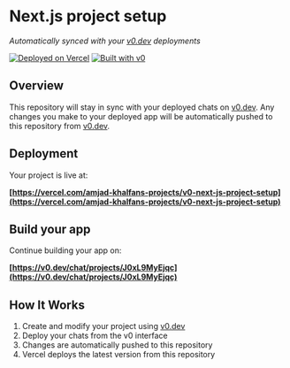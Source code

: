 # Next.js project setup

*Automatically synced with your [v0.dev](https://v0.dev) deployments*

[![Deployed on Vercel](https://img.shields.io/badge/Deployed%20on-Vercel-black?style=for-the-badge&logo=vercel)](https://vercel.com/amjad-khalfans-projects/v0-next-js-project-setup)
[![Built with v0](https://img.shields.io/badge/Built%20with-v0.dev-black?style=for-the-badge)](https://v0.dev/chat/projects/J0xL9MyEjqc)

## Overview

This repository will stay in sync with your deployed chats on [v0.dev](https://v0.dev).
Any changes you make to your deployed app will be automatically pushed to this repository from [v0.dev](https://v0.dev).

## Deployment

Your project is live at:

**[https://vercel.com/amjad-khalfans-projects/v0-next-js-project-setup](https://vercel.com/amjad-khalfans-projects/v0-next-js-project-setup)**

## Build your app

Continue building your app on:

**[https://v0.dev/chat/projects/J0xL9MyEjqc](https://v0.dev/chat/projects/J0xL9MyEjqc)**

## How It Works

1. Create and modify your project using [v0.dev](https://v0.dev)
2. Deploy your chats from the v0 interface
3. Changes are automatically pushed to this repository
4. Vercel deploys the latest version from this repository